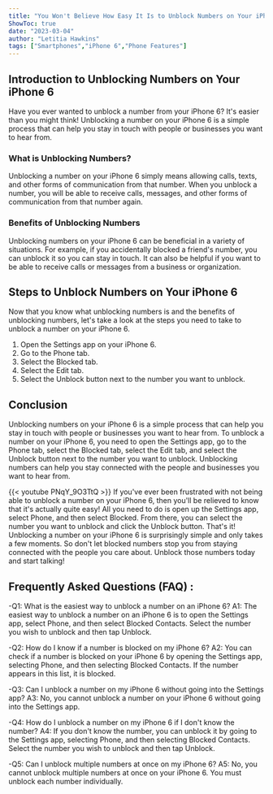 ```yaml
---
title: "You Won't Believe How Easy It Is to Unblock Numbers on Your iPhone 6!"
ShowToc: true 
date: "2023-03-04"
author: "Letitia Hawkins" 
tags: ["Smartphones","iPhone 6","Phone Features"]
---
```

## Introduction to Unblocking Numbers on Your iPhone 6

Have you ever wanted to unblock a number from your iPhone 6? It's easier than you might think! Unblocking a number on your iPhone 6 is a simple process that can help you stay in touch with people or businesses you want to hear from. 

### What is Unblocking Numbers?

Unblocking a number on your iPhone 6 simply means allowing calls, texts, and other forms of communication from that number. When you unblock a number, you will be able to receive calls, messages, and other forms of communication from that number again. 

### Benefits of Unblocking Numbers

Unblocking numbers on your iPhone 6 can be beneficial in a variety of situations. For example, if you accidentally blocked a friend's number, you can unblock it so you can stay in touch. It can also be helpful if you want to be able to receive calls or messages from a business or organization. 

## Steps to Unblock Numbers on Your iPhone 6

Now that you know what unblocking numbers is and the benefits of unblocking numbers, let's take a look at the steps you need to take to unblock a number on your iPhone 6. 

1. Open the Settings app on your iPhone 6.
2. Go to the Phone tab.
3. Select the Blocked tab.
4. Select the Edit tab.
5. Select the Unblock button next to the number you want to unblock.

## Conclusion

Unblocking numbers on your iPhone 6 is a simple process that can help you stay in touch with people or businesses you want to hear from. To unblock a number on your iPhone 6, you need to open the Settings app, go to the Phone tab, select the Blocked tab, select the Edit tab, and select the Unblock button next to the number you want to unblock. Unblocking numbers can help you stay connected with the people and businesses you want to hear from.

{{< youtube PNqY_9O3TtQ >}} 
If you've ever been frustrated with not being able to unblock a number on your iPhone 6, then you'll be relieved to know that it's actually quite easy! All you need to do is open up the Settings app, select Phone, and then select Blocked. From there, you can select the number you want to unblock and click the Unblock button. That's it! Unblocking a number on your iPhone 6 is surprisingly simple and only takes a few moments. So don't let blocked numbers stop you from staying connected with the people you care about. Unblock those numbers today and start talking!

## Frequently Asked Questions (FAQ) :
-Q1: What is the easiest way to unblock a number on an iPhone 6? 
A1: The easiest way to unblock a number on an iPhone 6 is to open the Settings app, select Phone, and then select Blocked Contacts. Select the number you wish to unblock and then tap Unblock.

-Q2: How do I know if a number is blocked on my iPhone 6? 
A2: You can check if a number is blocked on your iPhone 6 by opening the Settings app, selecting Phone, and then selecting Blocked Contacts. If the number appears in this list, it is blocked.

-Q3: Can I unblock a number on my iPhone 6 without going into the Settings app? 
A3: No, you cannot unblock a number on your iPhone 6 without going into the Settings app.

-Q4: How do I unblock a number on my iPhone 6 if I don't know the number? 
A4: If you don't know the number, you can unblock it by going to the Settings app, selecting Phone, and then selecting Blocked Contacts. Select the number you wish to unblock and then tap Unblock.

-Q5: Can I unblock multiple numbers at once on my iPhone 6? 
A5: No, you cannot unblock multiple numbers at once on your iPhone 6. You must unblock each number individually.


